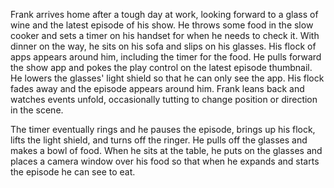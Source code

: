 Frank arrives home after a tough day at work, looking forward to a glass of wine and the latest episode of his show. He throws some food in the slow cooker and sets a timer on his handset for when he needs to check it. With dinner on the way, he sits on his sofa and slips on his glasses. His flock of apps appears around him, including the timer for the food. He pulls forward the show app and pokes the play control on the latest episode thumbnail. He lowers the glasses' light shield so that he can only see the app. His flock fades away and the episode appears around him. Frank leans back and watches events unfold, occasionally tutting to change position or direction in the scene.

The timer eventually rings and he pauses the episode, brings up his flock, lifts the light shield, and turns off the ringer. He pulls off the glasses and makes a bowl of food. When he sits at the table, he puts on the glasses and places a camera window over his food so that when he expands and starts the episode he can see to eat.